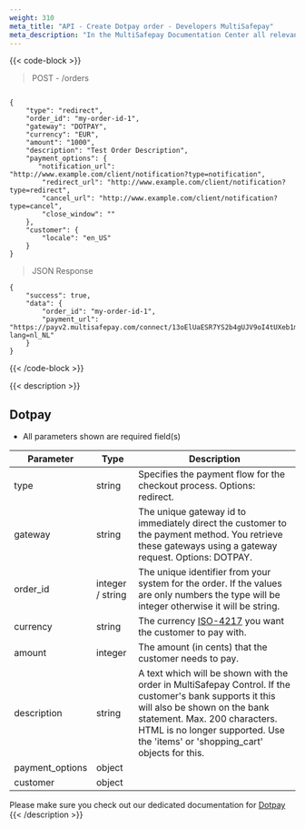 ```yaml
---
weight: 310
meta_title: "API - Create Dotpay order - Developers MultiSafepay"
meta_description: "In the MultiSafepay Documentation Center all relevant information regarding our Plugins and API. As well as Support pages for Payment Method, Tools and General Questions. You can also find the contact details of our Support Team and Integration Team."
---
```

{{< code-block >}}


> POST - /orders

```shell

{
    "type": "redirect",
    "order_id": "my-order-id-1",
    "gateway": "DOTPAY",
    "currency": "EUR",
    "amount": "1000",
    "description": "Test Order Description",
    "payment_options": {
       "notification_url": "http://www.example.com/client/notification?type=notification",
        "redirect_url": "http://www.example.com/client/notification?type=redirect",
        "cancel_url": "http://www.example.com/client/notification?type=cancel", 
        "close_window": ""
    },
    "customer": {
        "locale": "en_US"
    }
}
```

> JSON Response 

```shell
{
    "success": true,
    "data": {
        "order_id": "my-order-id-1",
        "payment_url": "https://payv2.multisafepay.com/connect/13oElUaESR7YS2b4gUJV9oI4tUXeb1mj1D8/?lang=nl_NL"
    }
}
```
{{< /code-block >}}

{{< description >}}
## Dotpay
* All parameters shown are required field(s)

| Parameter                      | Type     | Description                                                                              |
|--------------------------------|----------|------------------------------------------------------------------------------------------|
| type                           | string |  Specifies the payment flow for the checkout process. Options: redirect.                 |
| gateway                        | string |  The unique gateway id to immediately direct the customer to the payment method. You retrieve these gateways using a gateway request. Options: DOTPAY. |
| order_id                       | integer / string |  The unique identifier from your system for the order. If the values are only numbers the type will be integer otherwise it will be string. 
| currency                       | string |  The currency [ISO-4217](https://www.iso.org/iso-4217-currency-codes.html) you want the customer to pay with. |
| amount                         | integer |  The amount (in cents) that the customer needs to pay.                                   |
| description                    | string |  A text which will be shown with the order in MultiSafepay Control. If the customer's bank supports it this will also be shown on the bank statement. Max. 200 characters. HTML is no longer supported. Use the 'items' or 'shopping_cart' objects for this. |
| payment_options                | object |                            |
| customer                       | object |                                       |

Please make sure you check out our dedicated documentation for [Dotpay](/payment-methods/dotpay/)
{{< /description >}}